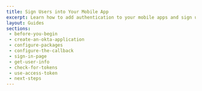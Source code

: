 ```yaml
---
title: Sign Users into Your Mobile App
excerpt: Learn how to add authentication to your mobile apps and sign users in using Okta's APIs and libraries.
layout: Guides
sections:
 - before-you-begin
 - create-an-okta-application
 - configure-packages
 - configure-the-callback
 - sign-in-page
 - get-user-info
 - check-for-tokens
 - use-access-token
 - next-steps
---
```

